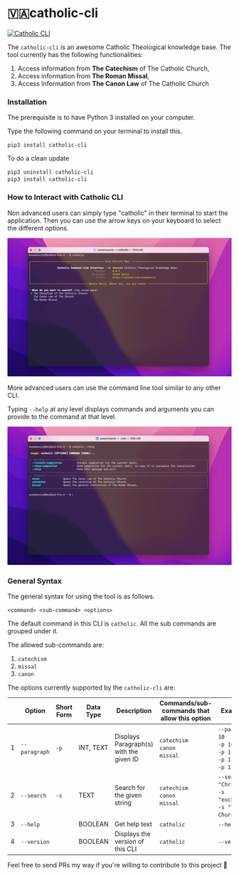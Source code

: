 # 🇻🇦catholic-cli

[![Catholic CLI](https://cdn.rawgit.com/sindresorhus/awesome/d7305f38d29fed78fa85652e3a63e154dd8e8829/media/badge.svg)](https://github.com/aseemsavio/catholic-cli)

The `catholic-cli` is an awesome Catholic Theological knowledge base.
The tool currently has the following functionalities:

1. Access information from **The Catechism** of The Catholic Church,
2. Access information from **The Roman Missal**,
3. Access Information from **The Canon Law** of The Catholic Church

### Installation

The prerequisite is to have Python 3 installed on your computer.

Type the following command on your terminal to install this.

```commandline
pip3 install catholic-cli
```

To do a clean update

```commandline
pip3 uninstall catholic-cli
pip3 install catholic-cli
```

### How to Interact with Catholic CLI

Non advanced users can simply type "catholic" in their terminal to start the application.
Then you can use the arrow keys on your keyboard to select the different options.

![img.png](img.png)

More advanced users can use the command line tool similar to any other CLI.

Typing `--help` at any level displays commands and arguments you can provide to the command at that level.

![img_1.png](img_1.png)

### General Syntax

The general syntax for using the tool is as follows.

```
<command> <sub-command> <options>
```

The default command in this CLI is `catholic`. All the sub commands are grouped under it.

The allowed sub-commands are:

1. `catechism`
2. `missal`
3. `canon`

The options currently supported by the `catholic-cli` are:

|     | Option        | Short Form | Data Type | Description                             | Commands/sub-commands that allow this option | Examples                                                                  |
|-----|---------------|------------|-----------|-----------------------------------------|----------------------------------------------|---------------------------------------------------------------------------|
| 1   | `--paragraph` | `-p`       | INT, TEXT | Displays Paragraph(s) with the given ID | `catechism`<br/>`canon`<br/>`missal`         | `--paragraph 10`<br/>`-p 10`<br/> `-p 1-5`<br/>`-p 1,2`<br/> `-p 1,2,4-5` |
| 2   | `--search`    | `-s`       | TEXT      | Search for the given string             | `catechism`<br/>`canon`<br/>`missal`         | `--search "Christ"`<br/>`-s "eucharist"`<br/>`-s "The Church"`            |
| 3   | `--help`      |            | BOOLEAN   | Get help text                           | `catholic`                                   | `--help`                                                                  |
| 4   | `--version`   |            | BOOLEAN   | Displays the version of this CLI        | `catholic`                                   | `--version`                                                               |

Feel free to send PRs my way if you're willing to contribute to this project 🍻
